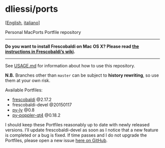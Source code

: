 dliessi/ports
=====

[[English](README.md), [italiano](README.it.md)]

Personal MacPorts Portfile repository

*****
**Do you want to install Frescobaldi on Mac OS X? Please read [the instructions in Frescobaldi’s wiki](https://github.com/wbsoft/frescobaldi/wiki/How-to-install-Frescobaldi-on-Mac-OS-X).**
*****

See [USAGE.md](USAGE.md) for information about how to use this repository.

**N.B.** Branches other than `master` can be subject to **history rewriting**, so use them at your own risk.

Available Portfiles:
* [frescobaldi](http://www.frescobaldi.org/) @2.17.2
* frescobaldi-devel @20150117
* [py-ly](https://github.com/wbsoft/python-ly) @0.8
* [py-poppler-qt4](https://github.com/wbsoft/python-poppler-qt4) @0.18.2

I should keep these Portfiles reasonably up to date with newly released versions.
I’ll update frescobaldi-devel as soon as I notice that a new feature is completed or a bug is fixed.
If time passes and I do not upgrade the Portfiles, please open a new issue [here on GitHub](https://github.com/dliessi/ports/issues).

